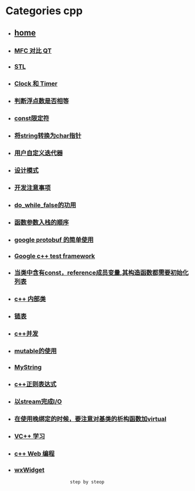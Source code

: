 # Categories cpp
* ## [home](../README.md)
* ### [MFC 对比 QT](MFC_VS_QT.md)
* ### [STL](STL.md)
* ### [Clock 和 Timer](chrono.md)
* ### [判断浮点数是否相等](compareDoubleFloat.md)
* ### [const限定符](const.md)
* ### [将string转换为char指针](conv_string_to_char_pointer.md)
* ### [用户自定义迭代器](createOwnIterator.md)
* ### [设计模式](design_patterns.md)
* ### [开发注意事项](develop_care_detail.md)
* ### [do_while_false的功用](do_while_false.md)
* ### [函数参数入栈的顺序](function_arg_stack.md)
* ### [google protobuf 的简单使用](googleProtobuf.md)
* ### [Google c++ test framework](google_test_framework.md)
* ### [当类中含有const，reference成员变量,其构造函数都需要初始化列表](initalization_list.md)
* ### [c++ 内部类](inner_class.md)
* ### [链表](linkList.md)
* ### [c++并发](multiThread.md)
* ### [mutable的使用](mutable.md)
* ### [MyString](myString.md)
* ### [c++正则表达式](regex.md)
* ### [以stream完成I/O](stream_IO.md)
* ### [在使用晚绑定的时候，要注意对基类的析构函数加virtual](vir_del.md)
* ### [VC++ 学习](visualC++.md)
* ### [c++ Web 编程](webProgramming.md)
* ### [wxWidget](wxWidget.md)
                           step by steop